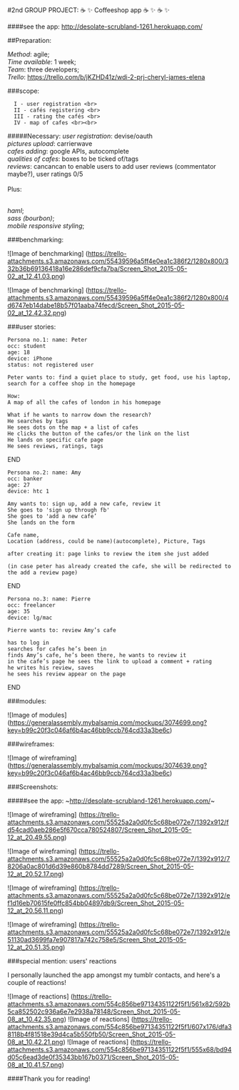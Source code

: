 
#2nd GROUP PROJECT: :coffee:  :sparkles: Coffeeshop app :coffee:  :sparkles: :coffee:   :sparkles:

####see the app: http://desolate-scrubland-1261.herokuapp.com/

##Preparation:

  _Method_: agile;<br>
  _Time available_: 1 week;<br>
  _Team_: three developers;<br>
  _Trello_: https://trello.com/b/jKZHD41z/wdi-2-prj-cheryl-james-elena<br>
  

###scope:

      I - user registration <br>
      II - cafés registering <br>
      III - rating the cafés <br>
      IV - map of cafes <br><br>

#####Necessary:
_user registration_: devise/oauth <br>
_pictures upload_: carrierwave <br>
_cafes adding_: google APIs, autocomplete <br>
_qualities of cafes_: boxes to be ticked of/tags <br>
_reviews_: cancancan to enable users to add user reviews (commentator maybe?), user ratings 0/5 <br>
<br>
Plus:<br>
<br>

_haml_; <br>
_sass (bourbon)_; <br>
_mobile responsive styling_; <br>

###benchmarking:

![Image of benchmarking]
(https://trello-attachments.s3.amazonaws.com/55439596a5ff4e0ea1c386f2/1280x800/332b36b69136418a16e286def9cfa7ba/Screen_Shot_2015-05-02_at_12.41.03.png)

![Image of benchmarking]
(https://trello-attachments.s3.amazonaws.com/55439596a5ff4e0ea1c386f2/1280x800/4d6747eb14dabe18b57f01aaba74fecd/Screen_Shot_2015-05-02_at_12.42.32.png)

###user stories:


    Persona no.1: name: Peter
    occ: student
    age: 18
    device: iPhone
    status: not registered user
    
    Peter wants to: find a quiet place to study, get food, use his laptop, search for a coffee shop in the homepage
    
    How: 
    A map of all the cafes of london in his homepage
    
    What if he wants to narrow down the research?
    He searches by tags
    He sees dots on the map + a list of cafes
    He clicks the button of the cafes/or the link on the list
    He lands on specific cafe page
    He sees reviews, ratings, tags
END


    Persona no.2: name: Amy
    occ: banker
    age: 27
    device: htc 1
    
    Amy wants to: sign up, add a new cafe, review it
    She goes to 'sign up through fb'
    She goes to 'add a new cafe’
    She lands on the form
    
    Cafe name,
    Location (address, could be name)(autocomplete), Picture, Tags
    
    after creating it: page links to review the item she just added
    
    (in case peter has already created the cafe, she will be redirected to the add a review page)
    
END


    Persona no.3: name: Pierre
    occ: freelancer
    age: 35
    device: lg/mac
    
    Pierre wants to: review Amy’s cafe
    
    has to log in
    searches for cafes he’s been in
    finds Amy’s cafe, he’s been there, he wants to review it
    in the cafe’s page he sees the link to upload a comment + rating
    he writes his review, saves
    he sees his review appear on the page
    
END

###modules:

![Image of modules]
(https://generalassembly.mybalsamiq.com/mockups/3074699.png?key=b99c20f3c046af6b4ac46bb9ccb764cd33a3be6c)

###wireframes:

![Image of wireframing]
(https://generalassembly.mybalsamiq.com/mockups/3074639.png?key=b99c20f3c046af6b4ac46bb9ccb764cd33a3be6c)


###Screenshots:

#####see the app: ~http://desolate-scrubland-1261.herokuapp.com/~


![Image of wireframing]
(https://trello-attachments.s3.amazonaws.com/55525a2a0d0fc5c68be072e7/1392x912/fd54cad0aeb286e5f670cca780524807/Screen_Shot_2015-05-12_at_20.49.55.png)

![Image of wireframing]
(https://trello-attachments.s3.amazonaws.com/55525a2a0d0fc5c68be072e7/1392x912/78206a0ac801d6d39e860b8784dd7289/Screen_Shot_2015-05-12_at_20.52.17.png)

![Image of wireframing]
(https://trello-attachments.s3.amazonaws.com/55525a2a0d0fc5c68be072e7/1392x912/ef1d16eb70615fe0ffc854bb04897db9/Screen_Shot_2015-05-12_at_20.56.11.png)

![Image of wireframing]
(https://trello-attachments.s3.amazonaws.com/55525a2a0d0fc5c68be072e7/1392x912/e51130ad3699fa7e907817a742c758e5/Screen_Shot_2015-05-12_at_20.51.35.png)

###special mention: users' reactions

I personally launched the app amongst my tumblr contacts, and here's a couple of reactions!

![Image of reactions]
(https://trello-attachments.s3.amazonaws.com/554c856be97134351122f5f1/561x82/592b5ca852502c936a6e7e2938a78148/Screen_Shot_2015-05-08_at_10.42.35.png)
![Image of reactions]
(https://trello-attachments.s3.amazonaws.com/554c856be97134351122f5f1/607x176/dfa38118b4f81518e39d4ca5b550fb50/Screen_Shot_2015-05-08_at_10.42.21.png)
![Image of reactions]
(https://trello-attachments.s3.amazonaws.com/554c856be97134351122f5f1/555x68/bd94d05c6ead3de0f35343bb167b0371/Screen_Shot_2015-05-08_at_10.41.57.png)

####Thank you for reading!
